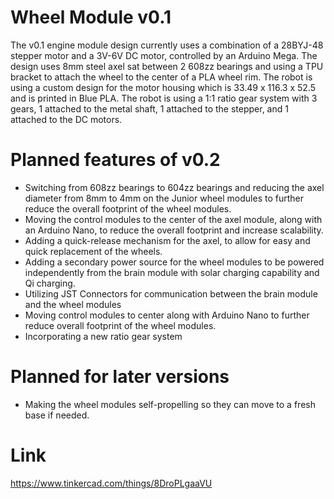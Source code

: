 # Wheel Module v0.1

The v0.1 engine module design currently uses a combination of a 28BYJ-48 stepper motor and a 3V-6V DC motor, controlled by an Arduino Mega. The design uses 8mm steel axel sat between 2 608zz bearings and using a TPU bracket to attach the wheel to the center of a PLA wheel rim. The robot is using a custom design for the motor housing which is 33.49 x 116.3 x 52.5 and is printed in Blue PLA. The robot is using a 1:1 ratio gear system with 3 gears, 1 attached to the metal shaft, 1 attached to the stepper, and 1 attached to the DC motors.

# Planned features of v0.2

- Switching from 608zz bearings to 604zz bearings and reducing the axel diameter from 8mm to 4mm on the Junior wheel modules to further reduce the overall footprint of the wheel modules.
- Moving the control modules to the center of the axel module, along with an Arduino Nano, to reduce the overall footprint and increase scalability.
- Adding a quick-release mechanism for the axel, to allow for easy and quick replacement of the wheels.
- Adding a secondary power source for the wheel modules to be powered independently from the brain module with solar charging capability and Qi charging.
- Utilizing JST Connectors for communication between the brain module and the wheel modules
- Moving control modules to center along with Arduino Nano to further reduce overall footprint of the wheel modules.
- Incorporating a new ratio gear system

# Planned for later versions

- Making the wheel modules self-propelling so they can move to a fresh base if needed.

# Link
https://www.tinkercad.com/things/8DroPLgaaVU



